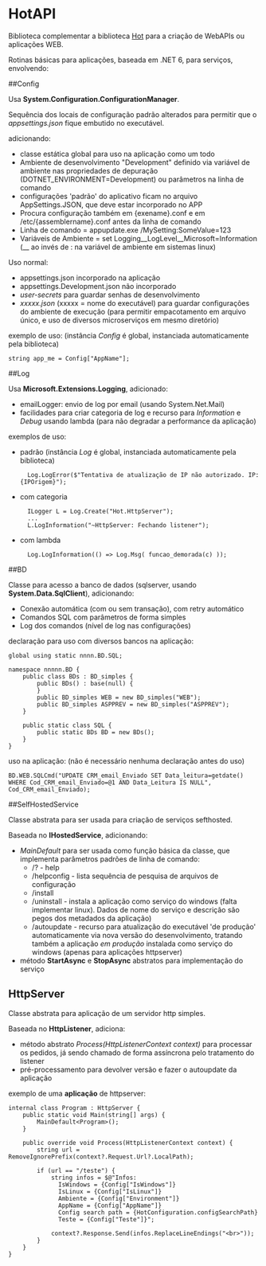 ﻿# HotAPI

Biblioteca complementar a biblioteca <a href="https://github.com/mrebello/Hot">Hot</a> para a criação de WebAPIs ou aplicações WEB.





Rotinas básicas para aplicações, baseada em .NET 6, para serviços, envolvendo:

##Config

Usa **System.Configuration.ConfigurationManager**.

Sequência dos locais de configuração padrão alterados para permitir que o *appsettings.json* fique embutido no executável. 

 adicionando:

- classe estática global para uso na aplicação como um todo
- Ambiente de desenvolvimento "Development" definido via variável de ambiente nas propriedades de depuração (DOTNET_ENVIRONMENT=Development) ou parâmetros na linha de comando
- configurações 'padrão' do aplicativo ficam no arquivo AppSettings.JSON, que deve estar incorporado no APP
- Procura configuração também em {exename}.conf e em /etc/{assemblername}.conf antes da linha de comando
- Linha de comando = appupdate.exe /MySetting:SomeValue=123
- Variáveis de Ambiente = set Logging__LogLevel__Microsoft=Information      (__ ao invés de : na variável de ambiente em sistemas linux)

Uso normal:

- appsettings.json incorporado na aplicação
- appsettings.Development.json não incorporado
- *user-secrets* para guardar senhas de desenvolvimento
- *xxxxx.json* (xxxxx = nome do executável) para guardar configurações do ambiente de execução (para permitir empacotamento em arquivo único, e uso de diversos microserviços em mesmo diretório)

exemplo de uso: (instância *Config* é global, instanciada automaticamente pela biblioteca)

    string app_me = Config["AppName"];


##Log

Usa **Microsoft.Extensions.Logging**, adicionado:

- emailLogger: envio de log por email (usando System.Net.Mail)
- facilidades para criar categoria de log e recurso para *Information* e *Debug* usando lambda (para não degradar a performance da aplicação)

exemplos de uso:

- padrão (instância *Log* é global, instanciada automaticamente pela biblioteca)

        Log.LogError($"Tentativa de atualização de IP não autorizado. IP: {IPOrigem}");


- com categoria

        ILogger L = Log.Create("Hot.HttpServer");
		...
        L.LogInformation("~HttpServer: Fechando listener");

- com lambda

        Log.LogInformation(() => Log.Msg( funcao_demorada(c) ));


##BD

Classe para acesso a banco de dados (sqlserver, usando **System.Data.SqlClient**), adicionando:

- Conexão automática (com ou sem transação), com retry automático
- Comandos SQL com parâmetros de forma simples
- Log dos comandos (nível de log nas configurações)

declaração para uso com diversos bancos na aplicação:

    global using static nnnn.BD.SQL;

    namespace nnnnn.BD {
        public class BDs : BD_simples {
            public BDs() : base(null) {
            }
            public BD_simples WEB = new BD_simples("WEB");
            public BD_simples ASPPREV = new BD_simples("ASPPREV");
        }

        public static class SQL {
            public static BDs BD = new BDs();
        }
    }

uso na aplicação: (não é necessário nenhuma declaração antes do uso)

    BD.WEB.SQLCmd("UPDATE CRM_email_Enviado SET Data_leitura=getdate() WHERE Cod_CRM_email_Enviado=@1 AND Data_Leitura IS NULL", Cod_CRM_email_Enviado);


##SelfHostedService

Classe abstrata para ser usada para criação de serviços sefthosted.

Baseada no **IHostedService**, adicionando:

- *MainDefault* para ser usada como função básica da classe, que implementa parâmetros padrões de linha de comando:
    - /? - help
    - /helpconfig  - lista sequência de pesquisa de arquivos de configuração
    - /install
    - /uninstall   - instala a aplicação como serviço do windows (falta implementar linux). Dados de nome do serviço e descrição são pegos dos metadados da aplicação)
    - /autoupdate  - recurso para atualização do executável 'de produção' automaticamente via nova versão do desenvolvimento, tratando também a aplicação *em produção* instalada como serviço do windows (apenas para aplicações httpserver)
- método **StartAsync** e **StopAsync** abstratos para implementação do serviço

## HttpServer

Classe abstrata para aplicação de um servidor http simples.

Baseada no **HttpListener**, adiciona:

- método abstrato *Process(HttpListenerContext context)* para processar os pedidos, já sendo chamado de forma assíncrona pelo tratamento do listener
- pré-processamento para devolver versão e fazer o autoupdate da aplicação

exemplo de uma **aplicação** de httpserver:

    internal class Program : HttpServer {
        public static void Main(string[] args) {
            MainDefault<Program>();
        }

        public override void Process(HttpListenerContext context) {
            string url = RemoveIgnorePrefix(context?.Request.Url?.LocalPath);

            if (url == "/teste") {
                string infos = $@"Infos:
                  IsWindows = {Config["IsWindows"]}
                  IsLinux = {Config["IsLinux"]}
                  Ambiente = {Config["Environment"]}
                  AppName = {Config["AppName"]}
                  Config search path = {HotConfiguration.configSearchPath}
                  Teste = {Config["Teste"]}";

                context?.Response.Send(infos.ReplaceLineEndings("<br>"));
            }
        }
    }
